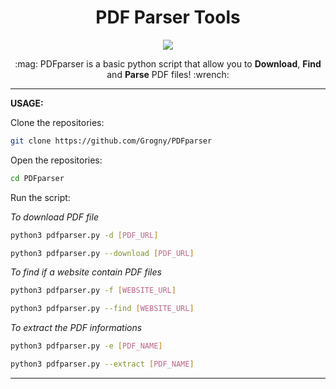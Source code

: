 <h1 align="center">PDF Parser Tools</h1>

<p align="center">
  <img src="https://github.com/Grogny/image-video-gif/blob/main/pdfparserstyle.png">
</p>

<p align="center">
  :mag: PDFparser is a basic python script that allow you to <strong>Download</strong>, <strong>Find</strong> and <strong>Parse</strong> PDF files! :wrench:
</p>

---
**USAGE:**

Clone the repositories:
```bash
git clone https://github.com/Grogny/PDFparser
```

Open the repositories:
```bash
cd PDFparser
```

Run the script:

*To download PDF file*
```bash
python3 pdfparser.py -d [PDF_URL]
```
```bash
python3 pdfparser.py --download [PDF_URL]
```

*To find if a website contain PDF files*
```bash
python3 pdfparser.py -f [WEBSITE_URL]
```
```bash
python3 pdfparser.py --find [WEBSITE_URL]
```

*To extract the PDF informations*
```bash
python3 pdfparser.py -e [PDF_NAME]
```
```bash
python3 pdfparser.py --extract [PDF_NAME]
```

---

